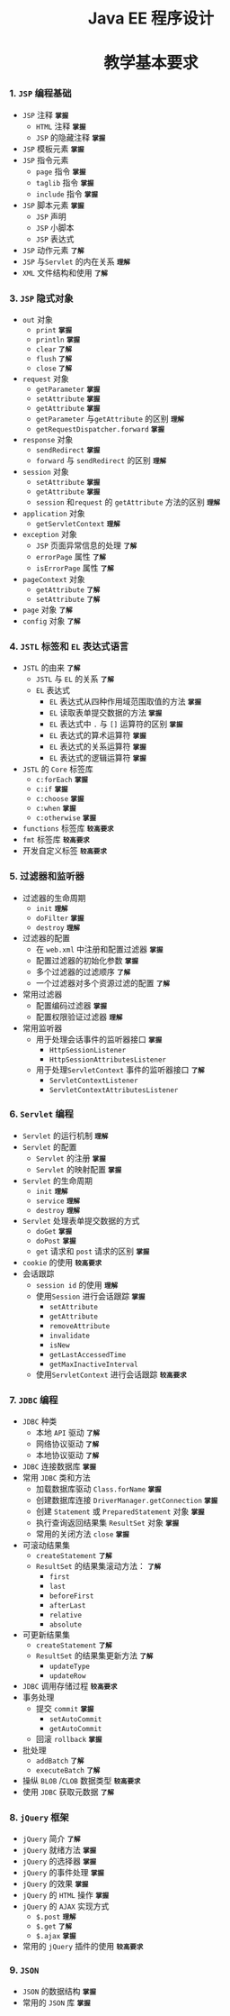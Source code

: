 # <center>Java EE 程序设计</center>
# <center>教学基本要求</center>

### 1. `JSP` 编程基础
- `JSP` 注释 **`掌握`**
    - `HTML` 注释 **`掌握`**
    - `JSP` 的隐藏注释 **`掌握`**
- `JSP` 模板元素 **`掌握`**
- `JSP` 指令元素
    - `page` 指令 **`掌握`**
    - `taglib` 指令 **`掌握`**
    - `include` 指令 **`掌握`**
- `JSP` 脚本元素 **`掌握`**
    - `JSP` 声明
    - `JSP` 小脚本
    - `JSP` 表达式
- `JSP` 动作元素 **`了解`** 
- `JSP` 与`Servlet` 的内在关系 **`理解`**
- `XML` 文件结构和使用 **`了解`**

### 3. `JSP` 隐式对象
- `out` 对象
  - `print`  **`掌握`**
  - `println`  **`掌握`**
  - `clear`  **`了解`**
  - `flush`  **`了解`**
  - `close`  **`了解`**
- `request` 对象
  - `getParameter`  **`掌握`**
  - `setAttribute`  **`掌握`**
  - `getAttribute`  **`掌握`**
  - `getParameter` 与`getAttribute` 的区别 **`理解`**
  - `getRequestDispatcher.forward`  **`掌握`**
- `response` 对象
  - `sendRedirect`  **`掌握`**
  - `forward` 与 `sendRedirect` 的区别 **`理解`**
- `session` 对象
  - `setAttribute`  **`掌握`**
  - `getAttribute`  **`掌握`**
  - `session` 和`request` 的 `getAttribute` 方法的区别 **`理解`**
- `application` 对象
  - `getServletContext` **`理解`**
- `exception` 对象
  - `JSP` 页面异常信息的处理 **`了解`**
  - `errorPage` 属性 **`了解`**
  - `isErrorPage` 属性 **`了解`**
- `pageContext` 对象
  - `getAttribute` **`了解`**
  - `setAttribute` **`了解`**
- `page` 对象 **`了解`**
- `config` 对象 **`了解`**

### 4. `JSTL` 标签和 `EL` 表达式语言
- `JSTL` 的由来 **`了解`**
  - `JSTL` 与 `EL` 的关系 **`了解`**
  - `EL` 表达式
    - `EL` 表达式从四种作用域范围取值的方法 **`掌握`**
    - `EL` 读取表单提交数据的方法 **`掌握`**
    - `EL` 表达式中 `.` 与 `[]` 运算符的区别 **`掌握`**
    - `EL` 表达式的算术运算符 **`掌握`**
    - `EL` 表达式的关系运算符 **`掌握`**
    - `EL` 表达式的逻辑运算符 **`掌握`**
- `JSTL` 的 `Core` 标签库
  - `c:forEach` **`掌握`**
  - `c:if` **`掌握`**
  - `c:choose` **`掌握`**
  - `c:when` **`掌握`**
  - `c:otherwise` **`掌握`**
- `functions` 标签库 **`较高要求`**
- `fmt` 标签库 **`较高要求`**
- 开发自定义标签 **`较高要求`**

### 5. 过滤器和监听器
- 过滤器的生命周期
  - `init`  **`理解`**
  - `doFilter` **`掌握`**
  - `destroy`  **`理解`**
- 过滤器的配置
  - 在 `web.xml` 中注册和配置过滤器 **`掌握`**
  - 配置过滤器的初始化参数 **`掌握`**
  - 多个过滤器的过滤顺序 **`了解`**
  - 一个过滤器对多个资源过滤的配置 **`了解`**
- 常用过滤器
  - 配置编码过滤器 **`掌握`**
  - 配置权限验证过滤器 **`理解`**
- 常用监听器
  - 用于处理会话事件的监听器接口 **`掌握`**
    - `HttpSessionListener` 
    - `HttpSessionAttributesListener` 
  - 用于处理`ServletContext` 事件的监听器接口 **`了解`**
    - `ServletContextListener` 
    - `ServletContextAttributesListener` 
    
### 6. `Servlet` 编程
- `Servlet` 的运行机制 **`理解`**
- `Servlet` 的配置
  - `Servlet` 的注册 **`掌握`**
  - `Servlet` 的映射配置 **`掌握`**
- `Servlet` 的生命周期
  - `init` **`理解`**
  - `service` **`理解`**
  - `destroy` **`理解`**	
- `Servlet` 处理表单提交数据的方式
  - `doGet` **`掌握`**
  - `doPost` **`掌握`**
  - `get` 请求和 `post` 请求的区别 **`掌握`**
- `cookie` 的使用 **`较高要求`**
- 会话跟踪
  - `session id` 的使用 **`理解`**
  - 使用`Session` 进行会话跟踪 **`掌握`**
    - `setAttribute` 
    - `getAttribute` 
    - `removeAttribute` 
    - `invalidate` 
    - `isNew` 
    - `getLastAccessedTime` 
    - `getMaxInactiveInterval` 
  - 使用`ServletContext` 进行会话跟踪 **`较高要求`**
  
### 7. `JDBC` 编程
- `JDBC` 种类
  - 本地 `API` 驱动 **`了解`**
  - 网络协议驱动 **`了解`**
  - 本地协议驱动 **`了解`**
- `JDBC` 连接数据库 **`掌握`**
- 常用 `JDBC` 类和方法
  - 加载数据库驱动 `Class.forName` **`掌握`**
  - 创建数据库连接 `DriverManager.getConnection` **`掌握`**
  - 创建 `Statement` 或 `PreparedStatement` 对象 **`掌握`**
  - 执行查询返回结果集 `ResultSet` 对象 **`掌握`**
  - 常用的关闭方法 `close` **`掌握`**
- 可滚动结果集
  - `createStatement` **`了解`**
  - `ResultSet` 的结果集滚动方法： **`了解`**
    - `first` 
    - `last` 
    - `beforeFirst` 
    - `afterLast` 
    - `relative` 
    - `absolute` 
- 可更新结果集
  - `createStatement`  **`了解`**
  - `ResultSet` 的结果集更新方法 **`了解`**
    - `updateType` 
    - `updateRow` 
- `JDBC` 调用存储过程 **`较高要求`**
- 事务处理
  - 提交 `commit` **`掌握`**
    - `setAutoCommit` 
    - `getAutoCommit` 
  - 回滚 `rollback` **`掌握`**
- 批处理
  - `addBatch`  **`了解`**
  - `executeBatch`  **`了解`**
- 操纵 `BLOB` /`CLOB` 数据类型 **`较高要求`**
- 使用 `JDBC` 获取元数据 **`了解`**

### 8. `jQuery` 框架
- `jQuery` 简介 **`了解`**
- `jQuery` 就绪方法 **`掌握`**
- `jQuery` 的选择器 **`掌握`**
- `jQuery` 的事件处理 **`掌握`**
- `jQuery` 的效果 **`掌握`**
- `jQuery` 的 `HTML` 操作 **`掌握`**
- `jQuery` 的 `AJAX` 实现方式
  - `$.post`  **`理解`**
  - `$.get`  **`了解`**
  - `$.ajax`  **`掌握`**
- 常用的 `jQuery` 插件的使用 **`较高要求`**

### 9. `JSON` 
- `JSON` 的数据结构 **`掌握`**
- 常用的 `JSON` 库 **`掌握`**